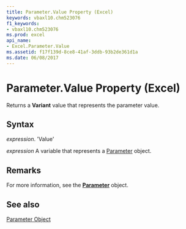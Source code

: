 ```yaml
---
title: Parameter.Value Property (Excel)
keywords: vbaxl10.chm523076
f1_keywords:
- vbaxl10.chm523076
ms.prod: excel
api_name:
- Excel.Parameter.Value
ms.assetid: f17f139d-8ce8-41af-3ddb-93b2de361d1a
ms.date: 06/08/2017
---
```



# Parameter.Value Property (Excel)

Returns a  **Variant** value that represents the parameter value.


## Syntax

 _expression_. 'Value'

 _expression_ A variable that represents a [Parameter](./Excel.Parameter.md) object.


## Remarks

For more information, see the  **[Parameter](Excel.Parameter.md)** object.


## See also


[Parameter Object](Excel.Parameter.md)

